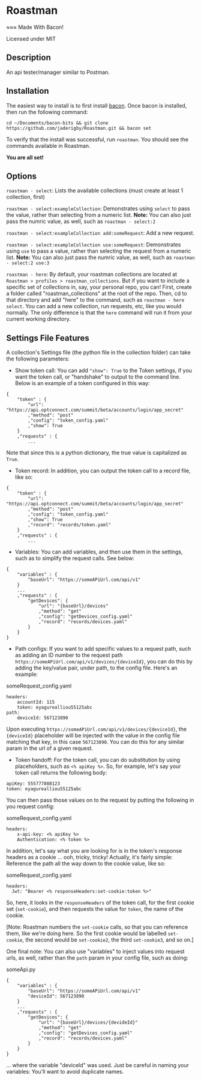 # Roastman #

≈≈≈ Made With Bacon!

Licensed under MIT

## Description ##

An api tester/manager similar to Postman.

## Installation ##

The easiest way to install is to first install [bacon](https://github.com/jaderigby/bacon).  Once bacon is installed, then run the following command:

```
cd ~/Documents/bacon-bits && git clone https://github.com/jaderigby/Roastman.git && bacon set
```

To verify that the install was successful, run `roastman`. You should see the commands available in Roastman.

__You are all set!__

## Options ##

`roastman - select`: Lists the available collections (must create at least 1 collection, first)

`roastman - select:exampleCollection`: Demonstrates using `select` to pass the value, rather than selecting from a numeric list. __Note:__ You can also just pass the numric value, as well, such as `roastman - select:2`

`roastman - select:exampleCollection add:someRequest`: Add a new request.

`roastman - select:exampleCollection use:someRequest`: Demonstrates using `use` to pass a value, rather than selecting the request from a numeric list. __Note:__ You can also just pass the numric value, as well, such as `roastman - select:2 use:3`

`roastman - here`: By default, your roastman collections are located at `Roastman > profiles > roastman_collections`.  But if you want to include a specific set of collections in, say, your personal repo, you can!  First, create a folder called "roastman_collections" at the root of the repo.  Then, cd to that directory and add "here" to the command, such as `roastman - here select`.  You can add a new collection, run requests, etc, like you would normally.  The only difference is that the `here` command will run it from your current working directory.

## Settings File Features ##

A collection's Settings file (the python file in the collection folder) can take the following parameters:

- Show token call: You can add `"show": True` to the Token settings, if you want the token call, or "handshake" to output to the command line.  Below is an example of a token configured in this way:

```
{
    "token" : {
        "url": "https://api.optconnect.com/summit/beta/accounts/login/app_secret"
        ,"method": "post"
        ,"config": "token_config.yaml"
        ,"show": True
    }
    ,"requests" : {
        ...
```

Note that since this is a python dictionary, the true value is capitalized as `True`.

- Token record: In addition, you can output the token call to a record file, like so:

```
{
    "token" : {
        "url": "https://api.optconnect.com/summit/beta/accounts/login/app_secret"
        ,"method": "post"
        ,"config": "token_config.yaml"
        ,"show": True
        ,"record": "records/token.yaml"
    }
    ,"requests" : {
        ...
```

- Variables: You can add variables, and then use them in the settings, such as to simplify the request calls. See below:

```
{
    "variables" : {
        "baseUrl": "https://someAPiUrl.com/api/v1"
    }
    ...
    ,"requests" : {
        "getDevices": {
            "url": "{baseUrl}/devices"
            ,"method": "get"
            ,"config": "getDevices_config.yaml"
            ,"record": "records/devices.yaml"
        }
    }
}
```

- Path configs:  If you want to add specific values to a request path, such as adding an ID number to the request path `https://someAPiUrl.com/api/v1/devices/{deviceId}`, you can do this by adding the key/value pair, under path, to the config file.  Here's an example:

someRequest_config.yaml
```
headers:
    accountId: 115
    token: eyagurealliou55125abc
path:
    deviceId: 567123890
```

Upon executing `https://someAPiUrl.com/api/v1/devices/{deviceId}`, the `{deviceId}` placeholder will be injected with the value in the config file matching that key, in this case `567123890`.  You can do this for any similar param in the url of a given request.

- Token handoff: For the token call, you can do substitution by using placeholders, such as `<% apiKey %>`.   So, for example, let's say your token call returns the following body:

```
apiKey: 555777888123
token: eyagurealliou55125abc
```

You can then pass those values on to the request by putting the following in you request config:

someRequest_config.yaml
```
headers:
    x-api-key: <% apiKey %>
    Authentication: <% token %>
```

In addition, let's say what you are looking for is in the token's response headers as a cookie ... ooh, tricky, tricky!  Actually, it's fairly simple: Reference the path all the way down to the cookie value, like so:

someRequest_config.yaml
```
headers:
  Jwt: "Bearer <% responseHeaders:set-cookie:token %>"
```

So, here, it looks in the `responseHeaders` of the token call, for the first cookie set (`set-cookie`), and then requests the value for `token`, the name of the cookie.

[Note: Roastman numbers the `set-cookie` calls, so that you can reference them, like we're doing here.  So the first cookie would be labelled `set-cookie`, the second would be `set-cookie2`, the third `set-cookie3`, and so on.]

One final note: You can also use "variables" to inject values into request urls, as well, rather than the `path` param in your config file, such as doing:

someApi.py
```
{
    "variables" : {
        "baseUrl": "https://someAPiUrl.com/api/v1"
        "deviceId": 567123890
    }
    ...
    ,"requests" : {
        "getDevices": {
            "url": "{baseUrl}/devices/{devideId}"
            ,"method": "get"
            ,"config": "getDevices_config.yaml"
            ,"record": "records/devices.yaml"
        }
    }
}
```

... where the variable "deviceId" was used.  Just be careful in naming your variables: You'll want to avoid duplicate names.